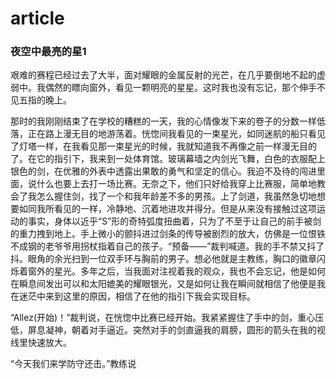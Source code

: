 # article

### 夜空中最亮的星1

艰难的赛程已经过去了大半，面对耀眼的金属反射的光芒，在几乎要倒地不起的虚弱中。我偶然的瞟向窗外，看见一颗明亮的星星。这时我也没有忘记，那个伸手不见五指的晚上。

那时的我刚刚结束了在学校的糟糕的一天，我的心情像发下来的卷子的分数一样低落，正在路上漫无目的地游荡着。恍惚间我看见的一束星光，如同迷航的船只看见了灯塔一样，在我看见那一束星光的时候，我就知道我不再像之前一样漫无目的了。在它的指引下，我来到一处体育馆。玻璃幕墙之内剑光飞舞，白色的衣服配上银色的剑，在优雅的外表中透露出果敢的勇气和坚定的信心。我迫不及待的闯进里面，说什么也要上去打一场比赛。无奈之下，他们只好给我穿上比赛服，简单地教会了我怎么握住剑，找了一个和我年龄差不多的男孩。上了剑道，我虽然急切地想要如同我所看见的一样，冷静地、沉着地进攻并得分。但是从来没有接触过这项运动的事实，身体以近乎“S”形的奇特弧度扭曲着，只为了不至于让自己的前手被剑的重力拽到地上。手上微小的颤抖进过剑条的传导被剧烈的放大，仿佛是一位恨铁不成钢的老爷爷用拐杖指着自己的孩子。“预备——”裁判喊道。我的手不禁又抖了抖。眼角的余光扫到一位双手环与胸前的男子。想必他就是主教练，胸口的徽章闪烁着窗外的星光。多年之后，当我面对注视着我的观众，我也不会忘记，他是如何在瞬息间发出可以和太阳媲美的耀眼银光，又是如何让我在瞬间就相信了他便是我在迷茫中来到这里的原因，相信了在他的指引下我会实现目标。

“Allez(开始)！”裁判说，在恍惚中比赛已经开始。我紧紧握住了手中的剑，重心压低，屏息凝神，朝着对手逼近。突然对手的剑直逼我的肩膀，圆形的箭头在我的视线里快速放大。

“今天我们来学防守还击。”教练说
